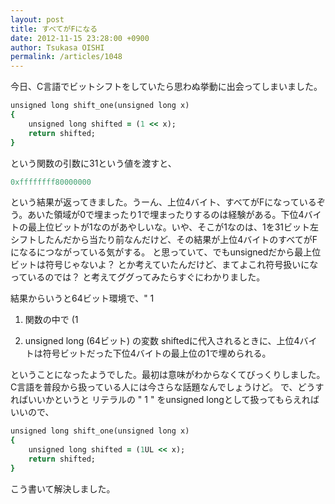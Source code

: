 ```yaml
---
layout: post
title: すべてがFになる
date: 2012-11-15 23:28:00 +0900
author: Tsukasa OISHI
permalink: /articles/1048
---
```


今日、C言語でビットシフトをしていたら思わぬ挙動に出会ってしまいました。

```ruby
unsigned long shift_one(unsigned long x)
{
    unsigned long shifted = (1 << x);
    return shifted;
}
```

という関数の引数に31という値を渡すと、

```ruby
0xffffffff80000000
```

という結果が返ってきました。うーん、上位4バイト、すべてがFになっているぞう。あいた領域が0で埋まったり1で埋まったりするのは経験がある。下位4バイトの最上位ビットが1なのがあやしいな。いや、そこが1なのは、1を31ビット左シフトしたんだから当たり前なんだけど、その結果が上位4バイトのすべてがFになるにつながっている気がする。
と思っていて、でもunsignedだから最上位ビットは符号じゃないよ？ とか考えていたんだけど、まてよこれ符号扱いになっているのでは？ と考えてググってみたらすぐにわかりました。

結果からいうと64ビット環境で、" 1

1. 関数の中で (1

2. unsigned long (64ビット) の変数 shiftedに代入されるときに、上位4バイトは符号ビットだった下位4バイトの最上位の1で埋められる。

ということになったようでした。最初は意味がわからなくてびっくりしました。C言語を普段から扱っている人には今さらな話題なんでしょうけど。
で、どうすればいいかというと リテラルの " 1 " をunsigned longとして扱ってもらえればいいので、

```ruby
unsigned long shift_one(unsigned long x)
{
    unsigned long shifted = (1UL << x);
    return shifted;
}
```

こう書いて解決しました。

